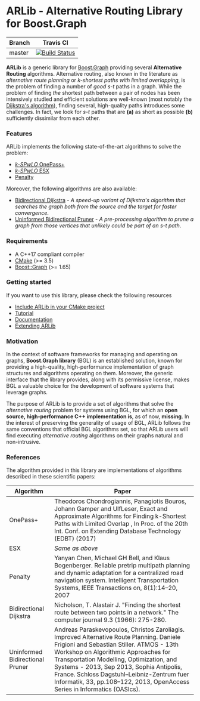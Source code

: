 # ARLib - Alternative Routing Library for Boost.Graph
| Branch | Travis CI |
| ------ | --------- |
| master | [![Build Status](https://travis-ci.com/leonardoarcari/arlib.svg?branch=master)](https://travis-ci.com/leonardoarcari/arlib)

**ARLib** is a generic library for [Boost.Graph][boost-graph] providing several
**Alternative Routing** algorithms. Alternative routing, also known in the
literature as *alternative route planning* or *k-shortest paths with limited
overlapping*, is the problem of finding a number of *good s-t* paths in a graph.
While the problem of finding *the* shortest path between a pair of nodes has
been intensively studied and efficient solutions are well-known (most notably
the [Dijkstra's algorithm]), finding several, high-quality paths introduces some
challenges. In fact, we look for *s-t* paths that are **(a)** as short as
possible **(b)** sufficiently dissimilar from each other.

### Features

ARLib implements the following state-of-the-art algorithms to solve the problem:
 - [*k-SPwLO* OnePass+][opplus]
 - [*k-SPwLO* ESX][esx]
 - [Penalty][penalty]

Moreover, the following algorithms are also available:
 - [Bidirectional Dijkstra][bidijkstra] - *A speed-up variant of Dijkstra's algorithm that
   searches the graph both from the source and the target for faster
   convergence*.
 - [Uninformed Bidirectional Pruner][bidijpruner] - *A pre-processing algorithm to prune a 
   graph from those vertices that unlikely could be part of an s-t path*.


### Requirements

 - A C++17 compliant compiler
 - [CMake] (>= 3.5)
 - [Boost::Graph][boost-graph] (>= 1.65)
 
### Getting  started

If you want to use this library, please check the following resources
 - [Include ARLib in your CMake project](examples/include_in_cmake_project.md)
 - [Tutorial](examples/getting_started.md)
 - [Documentation]
 - [Extending ARLib](examples/extending_arlib.md)

### Motivation

In the context of software frameworks for managing and operating on graphs, **Boost.Graph library** (BGL) is an established solution, known for providing a high-quality, high-performance implementation of graph structures and algorithms operating on them. Moreover, the generic interface that the library provides, along with its permissive license, makes BGL a valuable choice for the development of software systems that leverage graphs.

The purpose of ARLib is to provide a set of algorithms that solve the *alternative routing* problem for systems using BGL, for which an **open source, high-performance C++ implementation is**, as of now, **missing**. In the interest of preserving the generality of usage of BGL, ARLib follows the same conventions that official BGL algorithms set, so that ARLib users will find executing *alternative routing* algorithms on their graphs natural and non-intrusive.

### References
The algorithm provided in this library are implementations of algorithms
described in these scientific papers:

| Algorithm                         | Paper |
|---------------------------------- | ----- |
| OnePass+                          | Theodoros Chondrogiannis, Panagiotis Bouros, Johann Gamper and UlfLeser, Exact and Approximate Algorithms for Finding k-Shortest Paths with Limited Overlap , In Proc. of the 20th Int. Conf. on Extending Database Technology (EDBT) (2017)
| ESX                               | *Same as above*
| Penalty                           | Yanyan Chen, Michael GH Bell, and Klaus Bogenberger. Reliable pretrip multipath planning and dynamic adaptation for a centralized road navigation system. Intelligent Transportation Systems, IEEE Transactions on, 8(1):14–20, 2007
| Bidirectional Dijkstra            | Nicholson, T. Alastair J. "Finding the shortest route between two points in a network." The computer journal 9.3 (1966): 275-280.
| Uninformed Bidirectional Pruner   | Andreas Paraskevopoulos, Christos Zaroliagis. Improved Alternative Route Planning. Daniele Frigioni and Sebastian Stiller. ATMOS - 13th Workshop on Algorithmic Approaches for Transportation Modelling, Optimization, and Systems - 2013, Sep 2013, Sophia Antipolis, France. Schloss Dagstuhl–Leibniz-Zentrum fuer Informatik, 33, pp.108–122, 2013, OpenAccess Series in Informatics (OASIcs).

[Dijkstra's algorithm]: https://en.wikipedia.org/wiki/Dijkstra%27s_algorithm
[CMake]: https://cmake.org/cmake/help/v3.5/
[boost-graph]: https://www.boost.org/doc/libs/1_68_0/libs/graph/doc/index.html
[Documentation]: https://leonardoarcari.github.io/arlib
[opplus]: https://leonardoarcari.github.io/arlib/namespacearlib.html#a2483e66e28c003d4986e884306d95a7f
[esx]: https://leonardoarcari.github.io/arlib/namespacearlib.html#aefd973ec7b5bcd76458d09445495d9b4
[penalty]: https://leonardoarcari.github.io/arlib/namespacearlib.html#adaeac433c566ef6c94b20870769344d4
[bidijkstra]: https://leonardoarcari.github.io/arlib/namespacearlib.html#a8faaab97ab54b2cace47a7fcb09622aa
[bidijpruner]: https://leonardoarcari.github.io/arlib/namespacearlib.html#a355efeea09e4955c318a79d58099d167
